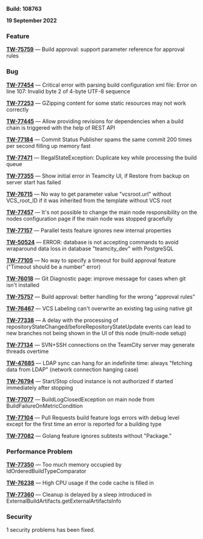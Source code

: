 [//]: # (title: TeamCity 2022.04.4 Release Notes)
[//]: # (auxiliary-id: TeamCity 2022.04.4 Release Notes)

__Build: 108763__

__19 September 2022__


### Feature

**[TW-75759](hhttps://youtrack.jetbrains.com/issue/TW-75759/Build-approval-support-parameter-reference-for-approval-rules)** — Build approval: support parameter reference for approval rules

### Bug

**[TW-77454](https://youtrack.jetbrains.com/issue/TW-77454/Critical-error-with-parsing-build-configuration-xml-file-Error-on-line-107-Invalid-byte-2-of-4-byte-UTF-8-sequence)** — Critical error with parsing build configuration xml file: Error on line 107: Invalid byte 2 of 4-byte UTF-8 sequence

**[TW-77253](https://youtrack.jetbrains.com/issue/TW-77253/GZipping-content-for-some-static-resources-may-not-work-correctly)** — GZipping content for some static resources may not work correctly

**[TW-77445](https://youtrack.jetbrains.com/issue/TW-77445/Allow-providing-revisions-for-dependencies-when-a-build-chain-is-triggered-with-help-of-REST-API)** — Allow providing revisions for dependencies when a build chain is triggered with the help of REST API

**[TW-77184](https://youtrack.jetbrains.com/issue/TW-77184/Commit-Status-Publisher-spams-the-same-commit-200-times-per-second-filling-up-memory-fast)** — Commit Status Publisher spams the same commit 200 times per second filling up memory fast

**[TW-77471](https://youtrack.jetbrains.com/issue/TW-77471/IllegalStateException-Duplicate-key-while-processing-the-build-queue)** — IllegalStateException: Duplicate key while processing the build queue

**[TW-77355](https://youtrack.jetbrains.com/issue/TW-77355/Show-initial-error-in-Teamcity-UI-if-Restore-from-backup-on-server-start-has-failed)** — Show initial error in Teamcity UI, if Restore from backup on server start has failed

**[TW-76715](https://youtrack.jetbrains.com/issue/TW-76715/No-way-to-get-parameter-value-vcsrooturl-without-VCSrootID-if-it-was-inherited-from-the-template-without-VCS-root)** — No way to get parameter value "vcsroot.url" without VCS_root_ID if it was inherited from the template without VCS root

**[TW-77457](https://youtrack.jetbrains.com/issue/TW-77457/Its-not-possible-to-change-the-main-node-responsibility-on-the-nodes-configuration-page-if-the-main-node-was-stopped-gracefully)** — It's not possible to change the main node responsibility on the nodes configuration page if the main node was stopped gracefully

**[TW-77157](https://youtrack.jetbrains.com/issue/TW-77157/Parallel-tests-feature-ignores-new-internal-properties)** — Parallel tests feature ignores new internal properties

**[TW-50524](https://youtrack.jetbrains.com/issue/TW-50524/ERROR-database-is-not-accepting-commands-to-avoid-wraparound-data-loss-in-database-teamcitydev-with-PostgreSQL)** — ERROR: database is not accepting commands to avoid wraparound data loss in database "teamcity_dev" with PostgreSQL

**[TW-77105](https://youtrack.jetbrains.com/issue/TW-77105/No-way-to-specify-timeout-for-build-approval-feature-Timeout-should-be-a-number-error)** — No way to specify a timeout for build approval feature ("Timeout should be a number" error)

**[TW-76018](https://youtrack.jetbrains.com/issue/TW-76018/Git-Diagnostic-page-improve-message-for-cases-when-git-isnt-installed)** — Git Diagnostic page: improve message for cases when git isn't installed

**[TW-75757](https://youtrack.jetbrains.com/issue/TW-75757/Build-approval-better-handling-for-wrong-approval-rules)** — Build approval: better handling for the wrong "approval rules"

**[TW-76467](https://youtrack.jetbrains.com/issue/TW-76467/VCS-Labeling-cant-overwrite-an-existing-tag-using-native-git)** — VCS Labeling can't overwrite an existing tag using native git

**[TW-77338](https://youtrack.jetbrains.com/issue/TW-77338/A-delay-with-processing-of-repositoryStateChangedbeforeRepositoryStateUpdate-events-can-lead-to-new-branches-not-being-shown-in)** — A delay with the processing of repositoryStateChanged/beforeRepositoryStateUpdate events can lead to new branches not being shown in the UI of this node (multi-node setup)

**[TW-77134](https://youtrack.jetbrains.com/issue/TW-77134/svnssh-connections-on-the-TeamCity-server-may-generate-threads-overtime)** — SVN+SSH connections on the TeamCity server may generate threads overtime

**[TW-47685](https://youtrack.jetbrains.com/issue/TW-47685/LDAP-sync-can-hang-for-indefinite-time-always-fetching-data-from-LDAP-network-connection-hanging-case)** — LDAP sync can hang for an indefinite time: always "fetching data from LDAP" (network connection hanging case)

**[TW-76794](https://youtrack.jetbrains.com/issue/TW-76794/StartStop-cloud-instance-is-not-authorized-if-started-immediately-after-stopping)** — Start/Stop cloud instance is not authorized if started immediately after stopping

**[TW-77077](https://youtrack.jetbrains.com/issue/TW-77077/BuildLogClosedException-on-main-node-from-BuildFailureOnMetricCondition)** — BuildLogClosedException on main node from BuildFailureOnMetricCondition

**[TW-77104](https://youtrack.jetbrains.com/issue/TW-77104/Pull-Requests-build-feature-logs-errors-with-debug-level-except-for-the-first-time-an-error-is-reported-for-a-build-type)** — Pull Requests build feature logs errors with debug level except for the first time an error is reported for a building type

**[TW-77082](https://youtrack.jetbrains.com/issue/TW-77082/golang-feature-ignores-subtests-without-Package)** — Golang feature ignores subtests without "Package."


### Performance Problem

**[TW-77350](https://youtrack.jetbrains.com/issue/TW-77350)** — Too much memory occupied by IdOrderedBuildTypeComparator

**[TW-76238](https://youtrack.jetbrains.com/issue/TW-76238/High-CPU-usage-if-code-cache-is-filled-in)** — High CPU usage if the code cache is filled in

**[TW-77360](https://youtrack.jetbrains.com/issue/TW-77360/Cleanup-is-delayed-by-a-sleep-introduced-in-ExternalBuildArtifactsgetExternalArtifactsInfo)** — Cleanup is delayed by a sleep introduced in ExternalBuildArtifacts.getExternalArtifactsInfo


### Security

1 security problems has been fixed.


